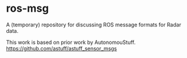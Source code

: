 # ros-msg
A (temporary) repository for discussing ROS message formats for Radar data.

This work is based on prior work by AutonomouStuff. https://github.com/astuff/astuff_sensor_msgs
